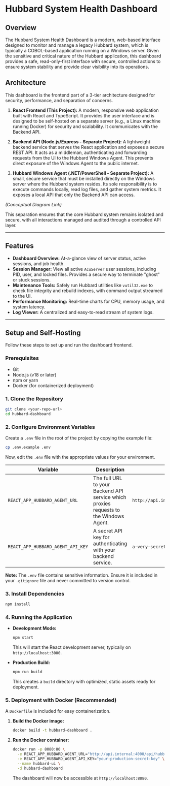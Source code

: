 # Hubbard System Health Dashboard

## Overview

The Hubbard System Health Dashboard is a modern, web-based interface designed to monitor and manage a legacy Hubbard system, which is typically a COBOL-based application running on a Windows server. Given the sensitive and critical nature of the Hubbard application, this dashboard provides a safe, read-only-first interface with secure, controlled actions to ensure system stability and provide clear visibility into its operations.

## Architecture

This dashboard is the frontend part of a 3-tier architecture designed for security, performance, and separation of concerns.

1.  **React Frontend (This Project):** A modern, responsive web application built with React and TypeScript. It provides the user interface and is designed to be self-hosted on a separate server (e.g., a Linux machine running Docker) for security and scalability. It communicates with the Backend API.

2.  **Backend API (Node.js/Express - Separate Project):** A lightweight backend service that serves the React application and exposes a secure REST API. It acts as a middleman, authenticating and forwarding requests from the UI to the Hubbard Windows Agent. This prevents direct exposure of the Windows Agent to the public internet.

3.  **Hubbard Windows Agent (.NET/PowerShell - Separate Project):** A small, secure service that must be installed directly on the Windows server where the Hubbard system resides. Its sole responsibility is to execute commands locally, read log files, and gather system metrics. It exposes a local API that only the Backend API can access.

 *(Conceptual Diagram Link)*

This separation ensures that the core Hubbard system remains isolated and secure, with all interactions managed and audited through a controlled API layer.

---

## Features

-   **Dashboard Overview:** At-a-glance view of server status, active sessions, and job health.
-   **Session Manager:** View all active `AcuServer` user sessions, including PID, user, and locked files. Provides a secure way to terminate "ghost" or stuck sessions.
-   **Maintenance Tools:** Safely run Hubbard utilities like `vutil32.exe` to check file integrity and rebuild indexes, with command output streamed to the UI.
-   **Performance Monitoring:** Real-time charts for CPU, memory usage, and system latency.
-   **Log Viewer:** A centralized and easy-to-read stream of system logs.

---

## Setup and Self-Hosting

Follow these steps to set up and run the dashboard frontend.

### Prerequisites

-   Git
-   Node.js (v18 or later)
-   npm or yarn
-   Docker (for containerized deployment)

### 1. Clone the Repository

```bash
git clone <your-repo-url>
cd hubbard-dashboard
```

### 2. Configure Environment Variables

Create a `.env` file in the root of the project by copying the example file:

```bash
cp .env.example .env
```

Now, edit the `.env` file with the appropriate values for your environment.

| Variable                  | Description                                                                                             | Example                               |
| ------------------------- | ------------------------------------------------------------------------------------------------------- | ------------------------------------- |
| `REACT_APP_HUBBARD_AGENT_URL` | The full URL to your Backend API service which proxies requests to the Windows Agent.                   | `http://api.internal:4000/api/hubbard` |
| `REACT_APP_HUBBARD_AGENT_API_KEY` | A secret API key for authenticating with your backend service.                                            | `a-very-secret-key`                     |

**Note:** The `.env` file contains sensitive information. Ensure it is included in your `.gitignore` file and never committed to version control.

### 3. Install Dependencies

```bash
npm install
```

### 4. Running the Application

-   **Development Mode:**
    ```bash
    npm start
    ```
    This will start the React development server, typically on `http://localhost:3000`.

-   **Production Build:**
    ```bash
    npm run build
    ```
    This creates a `build` directory with optimized, static assets ready for deployment.

### 5. Deployment with Docker (Recommended)

A `Dockerfile` is included for easy containerization.

1.  **Build the Docker image:**
    ```bash
    docker build -t hubbard-dashboard .
    ```

2.  **Run the Docker container:**
    ```bash
    docker run -p 8080:80 \
      -e REACT_APP_HUBBARD_AGENT_URL="http://api.internal:4000/api/hubbard" \
      -e REACT_APP_HUBBARD_AGENT_API_KEY="your-production-secret-key" \
      --name hubbard-ui \
      -d hubbard-dashboard
    ```
    The dashboard will now be accessible at `http://localhost:8080`.
